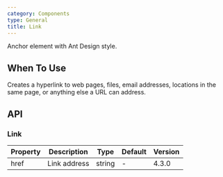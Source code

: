 ```yaml
---
category: Components
type: General
title: Link
---
```


Anchor element with Ant Design style.

## When To Use

Creates a hyperlink to web pages, files, email addresses, locations in the same page, or anything else a URL can address.

## API

### Link

| Property | Description  | Type   | Default | Version |
| -------- | ------------ | ------ | ------- | ------- |
| href     | Link address | string | -       | 4.3.0   |

